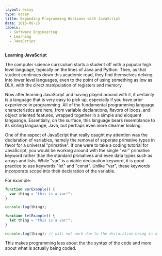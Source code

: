 ```yaml
---
layout: essay
type: essay
title: Expanding Programming Horizons with JavaScript
date: 2015-08-26
labels:
  - Software Engineering
  - Learning
  - JavaScript
---
```


**Learning JavaScript**

The computer science curriculum starts a student off with a popular high level language, typically on the lines of Java and Python. Then, as that student continues down this academic road, they find themselves delving into lower level languages, even to the point of using something as low as DLX, with the direct manipulation of registers and memory. 

Now after learning JavaScript and having played around with it, it certainly is a language that is very easy to pick up, especially if you have prior experience in programming. All of the fundamental programming language characteristics are here, from variable declarations, flavors of loops, and object oriented features, wrapped together in a simple and eloquent languange. Essentially, on the surface, this language bears resemblance to its sibling languange, Java, but perhaps even more clearner looking. 

One of the aspect of JavaScript that really caught my attention was the declaration of variables, namely the removal of seperate primative types in favor for a universal "primative". If one were to take a coding tutorial for JavaScript, you would be working around with the single "var" primative keyword rather than the standard primatives and even data types such as arrays and lists. While "var" is a viable declaration keyword, it is good practice to use keywords "let" and "const". Unlike "var", these keywords incorporate scope into their declaration of the variable. 

For example: 

```javascript
function varExample() {
  var thing = "this is a var!";
}

console.log(thing);
```
```javascript
function letExample() {
  let thing = "this is a var!";
}

console.log(thing); // will not work due to the declaration being in a different code block
```

This makes programming less about the the syntax of the code and more about what is actually being coded. 

